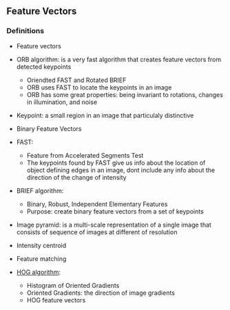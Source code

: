 ## Feature Vectors

### Definitions
- Feature vectors
- ORB algorithm: is a very fast algorithm that creates feature vectors from detected keypoints
  - Oriendted FAST and Rotated BRIEF
  - ORB uses FAST to locate the keypoints in an image
  - ORB has some great properties: being invariant to rotations, changes in illumination, and noise
  
- Keypoint: a small region in an image that particulaly distinctive 
- Binary Feature Vectors
- FAST: 
  - Feature from Accelerated Segments Test
  - The keypoints found by FAST give us info about the location of object defining edges in an image, dont include any info about the direction of the change of intensity

- BRIEF algorithm:
  - Binary, Robust, Independent Elementary Features
  - Purpose: create binary feature vectors from a set of keypoints
  
- Image pyramid: is a multi-scale representation of a single image that consists of sequence of images at different of resolution

- Intensity centroid
- Feature matching
- [HOG algorithm](https://opencv-python-tutroals.readthedocs.io/en/latest/py_tutorials/py_imgproc/py_histograms/py_table_of_contents_histograms/py_table_of_contents_histograms.html):
  - Histogram of Oriented Gradients
  - Oriented Gradients: the direction of image gradients
  - HOG feature vectors
